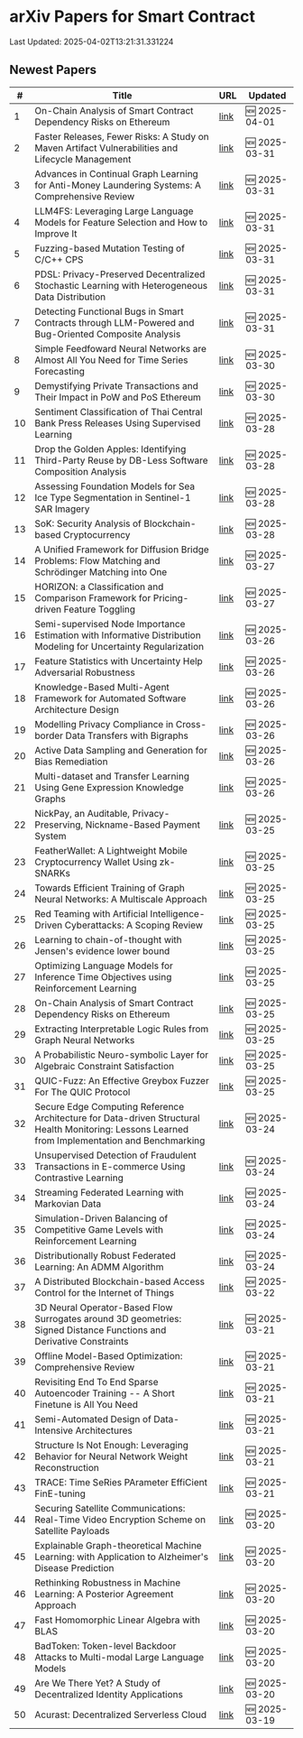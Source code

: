 # arXiv Papers for Smart Contract

Last Updated: 2025-04-02T13:21:31.331224

## Newest Papers

|\#|Title|URL|Updated|
|---|---|---|---|
|1|On-Chain Analysis of Smart Contract Dependency Risks on Ethereum|[link](http://arxiv.org/abs/2503.19548v2)|🆕 2025-04-01|
|2|Faster Releases, Fewer Risks: A Study on Maven Artifact Vulnerabilities and Lifecycle Management|[link](http://arxiv.org/abs/2503.24349v1)|🆕 2025-03-31|
|3|Advances in Continual Graph Learning for Anti-Money Laundering Systems: A Comprehensive Review|[link](http://arxiv.org/abs/2503.24259v1)|🆕 2025-03-31|
|4|LLM4FS: Leveraging Large Language Models for Feature Selection and How to Improve It|[link](http://arxiv.org/abs/2503.24157v1)|🆕 2025-03-31|
|5|Fuzzing-based Mutation Testing of C/C++ CPS|[link](http://arxiv.org/abs/2503.24100v1)|🆕 2025-03-31|
|6|PDSL: Privacy-Preserved Decentralized Stochastic Learning with Heterogeneous Data Distribution|[link](http://arxiv.org/abs/2503.23726v1)|🆕 2025-03-31|
|7|Detecting Functional Bugs in Smart Contracts through LLM-Powered and Bug-Oriented Composite Analysis|[link](http://arxiv.org/abs/2503.23718v1)|🆕 2025-03-31|
|8|Simple Feedfoward Neural Networks are Almost All You Need for Time Series Forecasting|[link](http://arxiv.org/abs/2503.23621v1)|🆕 2025-03-30|
|9|Demystifying Private Transactions and Their Impact in PoW and PoS Ethereum|[link](http://arxiv.org/abs/2503.23510v1)|🆕 2025-03-30|
|10|Sentiment Classification of Thai Central Bank Press Releases Using Supervised Learning|[link](http://arxiv.org/abs/2503.22629v1)|🆕 2025-03-28|
|11|Drop the Golden Apples: Identifying Third-Party Reuse by DB-Less Software Composition Analysis|[link](http://arxiv.org/abs/2503.22576v1)|🆕 2025-03-28|
|12|Assessing Foundation Models for Sea Ice Type Segmentation in Sentinel-1 SAR Imagery|[link](http://arxiv.org/abs/2503.22516v1)|🆕 2025-03-28|
|13|SoK: Security Analysis of Blockchain-based Cryptocurrency|[link](http://arxiv.org/abs/2503.22156v1)|🆕 2025-03-28|
|14|A Unified Framework for Diffusion Bridge Problems: Flow Matching and Schrödinger Matching into One|[link](http://arxiv.org/abs/2503.21756v1)|🆕 2025-03-27|
|15|HORIZON: a Classification and Comparison Framework for Pricing-driven Feature Toggling|[link](http://arxiv.org/abs/2503.21448v1)|🆕 2025-03-27|
|16|Semi-supervised Node Importance Estimation with Informative Distribution Modeling for Uncertainty Regularization|[link](http://arxiv.org/abs/2503.20697v1)|🆕 2025-03-26|
|17|Feature Statistics with Uncertainty Help Adversarial Robustness|[link](http://arxiv.org/abs/2503.20583v1)|🆕 2025-03-26|
|18|Knowledge-Based Multi-Agent Framework for Automated Software Architecture Design|[link](http://arxiv.org/abs/2503.20536v1)|🆕 2025-03-26|
|19|Modelling Privacy Compliance in Cross-border Data Transfers with Bigraphs|[link](http://arxiv.org/abs/2503.20464v1)|🆕 2025-03-26|
|20|Active Data Sampling and Generation for Bias Remediation|[link](http://arxiv.org/abs/2503.20414v1)|🆕 2025-03-26|
|21|Multi-dataset and Transfer Learning Using Gene Expression Knowledge Graphs|[link](http://arxiv.org/abs/2503.20400v1)|🆕 2025-03-26|
|22|NickPay, an Auditable, Privacy-Preserving, Nickname-Based Payment System|[link](http://arxiv.org/abs/2503.19872v1)|🆕 2025-03-25|
|23|FeatherWallet: A Lightweight Mobile Cryptocurrency Wallet Using zk-SNARKs|[link](http://arxiv.org/abs/2503.22717v1)|🆕 2025-03-25|
|24|Towards Efficient Training of Graph Neural Networks: A Multiscale Approach|[link](http://arxiv.org/abs/2503.19666v1)|🆕 2025-03-25|
|25|Red Teaming with Artificial Intelligence-Driven Cyberattacks: A Scoping Review|[link](http://arxiv.org/abs/2503.19626v1)|🆕 2025-03-25|
|26|Learning to chain-of-thought with Jensen's evidence lower bound|[link](http://arxiv.org/abs/2503.19618v1)|🆕 2025-03-25|
|27|Optimizing Language Models for Inference Time Objectives using Reinforcement Learning|[link](http://arxiv.org/abs/2503.19595v1)|🆕 2025-03-25|
|28|On-Chain Analysis of Smart Contract Dependency Risks on Ethereum|[link](http://arxiv.org/abs/2503.19548v1)|🆕 2025-03-25|
|29|Extracting Interpretable Logic Rules from Graph Neural Networks|[link](http://arxiv.org/abs/2503.19476v1)|🆕 2025-03-25|
|30|A Probabilistic Neuro-symbolic Layer for Algebraic Constraint Satisfaction|[link](http://arxiv.org/abs/2503.19466v1)|🆕 2025-03-25|
|31|QUIC-Fuzz: An Effective Greybox Fuzzer For The QUIC Protocol|[link](http://arxiv.org/abs/2503.19402v1)|🆕 2025-03-25|
|32|Secure Edge Computing Reference Architecture for Data-driven Structural Health Monitoring: Lessons Learned from Implementation and Benchmarking|[link](http://arxiv.org/abs/2503.18857v1)|🆕 2025-03-24|
|33|Unsupervised Detection of Fraudulent Transactions in E-commerce Using Contrastive Learning|[link](http://arxiv.org/abs/2503.18841v1)|🆕 2025-03-24|
|34|Streaming Federated Learning with Markovian Data|[link](http://arxiv.org/abs/2503.18807v1)|🆕 2025-03-24|
|35|Simulation-Driven Balancing of Competitive Game Levels with Reinforcement Learning|[link](http://arxiv.org/abs/2503.18748v1)|🆕 2025-03-24|
|36|Distributionally Robust Federated Learning: An ADMM Algorithm|[link](http://arxiv.org/abs/2503.18436v1)|🆕 2025-03-24|
|37|A Distributed Blockchain-based Access Control for the Internet of Things|[link](http://arxiv.org/abs/2503.17873v1)|🆕 2025-03-22|
|38|3D Neural Operator-Based Flow Surrogates around 3D geometries: Signed Distance Functions and Derivative Constraints|[link](http://arxiv.org/abs/2503.17289v1)|🆕 2025-03-21|
|39|Offline Model-Based Optimization: Comprehensive Review|[link](http://arxiv.org/abs/2503.17286v1)|🆕 2025-03-21|
|40|Revisiting End To End Sparse Autoencoder Training -- A Short Finetune is All You Need|[link](http://arxiv.org/abs/2503.17272v1)|🆕 2025-03-21|
|41|Semi-Automated Design of Data-Intensive Architectures|[link](http://arxiv.org/abs/2503.17259v1)|🆕 2025-03-21|
|42|Structure Is Not Enough: Leveraging Behavior for Neural Network Weight Reconstruction|[link](http://arxiv.org/abs/2503.17138v1)|🆕 2025-03-21|
|43|TRACE: Time SeRies PArameter EffiCient FinE-tuning|[link](http://arxiv.org/abs/2503.16991v1)|🆕 2025-03-21|
|44|Securing Satellite Communications: Real-Time Video Encryption Scheme on Satellite Payloads|[link](http://arxiv.org/abs/2503.16287v1)|🆕 2025-03-20|
|45|Explainable Graph-theoretical Machine Learning: with Application to Alzheimer's Disease Prediction|[link](http://arxiv.org/abs/2503.16286v1)|🆕 2025-03-20|
|46|Rethinking Robustness in Machine Learning: A Posterior Agreement Approach|[link](http://arxiv.org/abs/2503.16271v1)|🆕 2025-03-20|
|47|Fast Homomorphic Linear Algebra with BLAS|[link](http://arxiv.org/abs/2503.16080v1)|🆕 2025-03-20|
|48|BadToken: Token-level Backdoor Attacks to Multi-modal Large Language Models|[link](http://arxiv.org/abs/2503.16023v1)|🆕 2025-03-20|
|49|Are We There Yet? A Study of Decentralized Identity Applications|[link](http://arxiv.org/abs/2503.15964v1)|🆕 2025-03-20|
|50|Acurast: Decentralized Serverless Cloud|[link](http://arxiv.org/abs/2503.15654v1)|🆕 2025-03-19|
